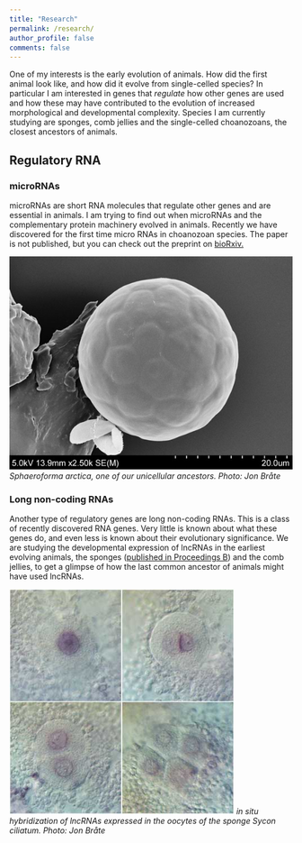 ```yaml
---
title: "Research"
permalink: /research/
author_profile: false
comments: false
---
```


One of my interests is the early evolution of animals. How did the first animal look like, and how did it evolve from single-celled species? In particular I am interested in genes that *regulate* how other genes are used and how these may have contributed to the evolution of increased morphological and developmental complexity. Species I am currently studying are sponges, comb jellies and the single-celled choanozoans, the closest ancestors of animals. 

## Regulatory RNA

### microRNAs
microRNAs are short RNA molecules that regulate other genes and are essential in animals. I am trying to find out when microRNAs and the complementary protein machinery evolved in animals. Recently we have discovered for the first time micro RNAs in choanozoan species. The paper is not published, but you can check out the preprint on [bioRxiv.](http://biorxiv.org/content/early/2016/10/01/076190)

![S. arctica][1]  
*Sphaeroforma arctica, one of our unicellular ancestors. Photo: Jon Bråte*

### Long non-coding RNAs
Another type of regulatory genes are long non-coding RNAs. This is a class of recently discovered RNA genes. Very little is known about what these genes do, and even less is known about their evolutionary significance. We are studying the developmental expression of lncRNAs in the earliest evolving animals, the sponges ([published in Proceedings B](/publications/02-2015-proceedings/)) and the comb jellies, to get a glimpse of how the last common ancestor of animals might have used lncRNAs.

![Sycon ciliatum][2]
*in situ hybridization of lncRNAs expressed in the oocytes of the sponge Sycon ciliatum. Photo: Jon Bråte*

[1]: /assets/images/research/Sphearoforma_Arctica_q22.jpg
[2]: /assets/images/research/Sciliatum_insitu.jpg
